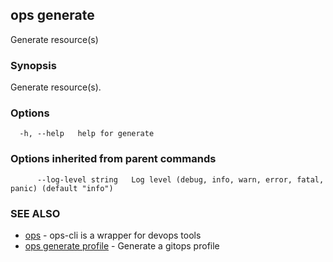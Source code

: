 ## ops generate

Generate resource(s)

### Synopsis

Generate resource(s).

### Options

```
  -h, --help   help for generate
```

### Options inherited from parent commands

```
      --log-level string   Log level (debug, info, warn, error, fatal, panic) (default "info")
```

### SEE ALSO

* [ops](ops.md)	 - ops-cli is a wrapper for devops tools
* [ops generate profile](ops_generate_profile.md)	 - Generate a gitops profile

